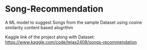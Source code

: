 # Song-Recommendation
A ML model to suggest Songs from the sample Dataset using cosine similarity content based alogrithm

Kaggle link of the project along with Dataset:
https://www.kaggle.com/code/tejas2408/songs-recommendation
